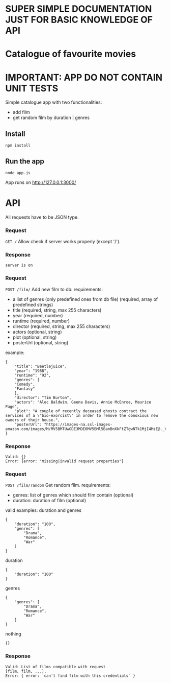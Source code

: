 # SUPER SIMPLE DOCUMENTATION JUST FOR BASIC KNOWLEDGE OF API
# Catalogue of favourite movies

# IMPORTANT: APP DO NOT CONTAIN UNIT TESTS

Simple catalogue app with two functionalities:
 - add film
 - get random film by duration | genres

## Install
    npm install
## Run the app
    node app.js

App runs on http://127.0.0.1:3000/
# API
All requests have to be JSON type.
### Request

`GET /`
    Allow check if server works properly (except '/').
### Response
    server is on
### Request

`POST /film/`
    Add new film to db:
    requirements:
    
- a list of genres (only predefined ones from db file) (required, array of predefined strings)
- title (required, string, max 255 characters)
- year (required, number)
- runtime (required, number)
- director (required, string, max 255 characters)
- actors (optional, string)
- plot (optional, string)
- posterUrl (optional, string)

example: 

    {
        "title": "Beetlejuice",
        "year": "1988",
        "runtime": "92",
        "genres": [
        "Comedy",
        "Fantasy"
        ],
        "director": "Tim Burton",
        "actors": "Alec Baldwin, Geena Davis, Annie McEnroe, Maurice Page",
        "plot": "A couple of recently deceased ghosts contract the services of a \"bio-exorcist\" in order to remove the obnoxious new owners of their house.",
        "posterUrl": "https://images-na.ssl-images-amazon.com/images/M/MV5BMTUwODE3MDE0MV5BMl5BanBnXkFtZTgwNTk1MjI4MzE@._V1_SX300.jpg"
    }
### Response
    Valid: {}
    Error: {error: "missing|invalid request properties"}
### Request

`POST /film/random`
    Get random film.
    requirements:
    
 - genres: list of genres which should film contain (optional)
 -  duration: duration of film (optional)

valid examples:
duration and genres

    {
    	"duration": "100",
    	"genres": [
            "Drama",
            "Romance",
            "War"
        ]   
    }
    
duration

    {
    	"duration": "100"
    }
    
genres

    {
    	"genres": [
            "Drama",
            "Romance",
            "War"
        ]
    }

nothing

    {}
    
### Response
    Valid: List of films compatible with request
    [film, film, ...],
    Error: { error: `can't find film with this credentials` }